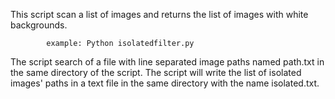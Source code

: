 This script scan a list of images and returns the list of images with white backgrounds.

            example: Python isolatedfilter.py 

The script search of a file with line separated image paths named path.txt in the same directory of the script.
The script will write the list of isolated images' paths in a text file in the same directory with the name isolated.txt.
